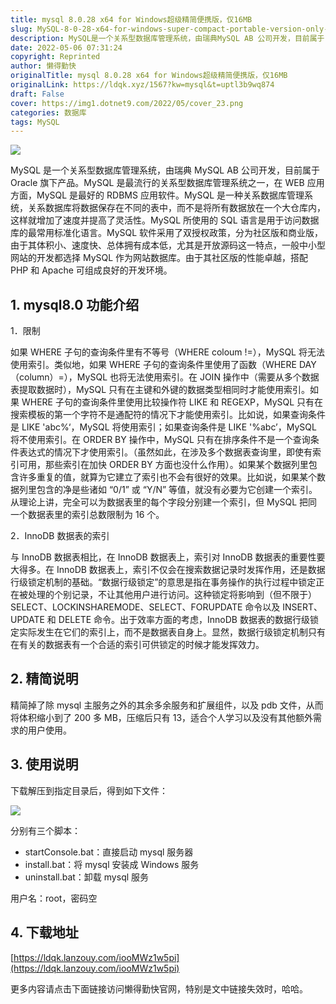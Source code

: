 ```yaml
---
title: mysql 8.0.28 x64 for Windows超级精简便携版，仅16MB
slug: MySQL-8-0-28-x64-for-windows-super-compact-portable-version-only-16MB
description: MySQL是一个关系型数据库管理系统，由瑞典MySQL AB 公司开发，目前属于 Oracle 旗下产品。
date: 2022-05-06 07:31:24
copyright: Reprinted
author: 懒得勤快
originalTitle: mysql 8.0.28 x64 for Windows超级精简便携版，仅16MB
originalLink: https://ldqk.xyz/1567?kw=mysql&t=uptl3b9wq874
draft: False
cover: https://img1.dotnet9.com/2022/05/cover_23.png
categories: 数据库
tags: MySQL
---
```


![](https://img1.dotnet9.com/2022/05/cover_23.png)

MySQL 是一个关系型数据库管理系统，由瑞典 MySQL AB 公司开发，目前属于 Oracle 旗下产品。MySQL 是最流行的关系型数据库管理系统之一，在 WEB 应用方面，MySQL 是最好的 RDBMS 应用软件。MySQL 是一种关系数据库管理系统，关系数据库将数据保存在不同的表中，而不是将所有数据放在一个大仓库内，这样就增加了速度并提高了灵活性。MySQL 所使用的 SQL 语言是用于访问数据库的最常用标准化语言。MySQL 软件采用了双授权政策，分为社区版和商业版，由于其体积小、速度快、总体拥有成本低，尤其是开放源码这一特点，一般中小型网站的开发都选择 MySQL 作为网站数据库。由于其社区版的性能卓越，搭配 PHP 和 Apache 可组成良好的开发环境。

## 1. mysql8.0 功能介绍

1．限制

如果 WHERE 子句的查询条件里有不等号（WHERE coloum !=），MySQL 将无法使用索引。类似地，如果 WHERE 子句的查询条件里使用了函数（WHERE DAY（column）=），MySQL 也将无法使用索引。在 JOIN 操作中（需要从多个数据表提取数据时），MySQL 只有在主键和外键的数据类型相同时才能使用索引。如果 WHERE 子句的查询条件里使用比较操作符 LIKE 和 REGEXP，MySQL 只有在搜索模板的第一个字符不是通配符的情况下才能使用索引。比如说，如果查询条件是 LIKE 'abc%‘，MySQL 将使用索引；如果查询条件是 LIKE '%abc’，MySQL 将不使用索引。在 ORDER BY 操作中，MySQL 只有在排序条件不是一个查询条件表达式的情况下才使用索引。（虽然如此，在涉及多个数据表查询里，即使有索引可用，那些索引在加快 ORDER BY 方面也没什么作用）。如果某个数据列里包含许多重复的值，就算为它建立了索引也不会有很好的效果。比如说，如果某个数据列里包含的净是些诸如 “0/1” 或 “Y/N” 等值，就没有必要为它创建一个索引。从理论上讲，完全可以为数据表里的每个字段分别建一个索引，但 MySQL 把同一个数据表里的索引总数限制为 16 个。

2．InnoDB 数据表的索引

与 InnoDB 数据表相比，在 InnoDB 数据表上，索引对 InnoDB 数据表的重要性要大得多。在 InnoDB 数据表上，索引不仅会在搜索数据记录时发挥作用，还是数据行级锁定机制的基础。“数据行级锁定”的意思是指在事务操作的执行过程中锁定正在被处理的个别记录，不让其他用户进行访问。这种锁定将影响到（但不限于）SELECT、LOCKINSHAREMODE、SELECT、FORUPDATE 命令以及 INSERT、UPDATE 和 DELETE 命令。出于效率方面的考虑，InnoDB 数据表的数据行级锁定实际发生在它们的索引上，而不是数据表自身上。显然，数据行级锁定机制只有在有关的数据表有一个合适的索引可供锁定的时候才能发挥效力。

## 2. 精简说明

精简掉了除 mysql 主服务之外的其余多余服务和扩展组件，以及 pdb 文件，从而将体积缩小到了 200 多 MB，压缩后只有 13，适合个人学习以及没有其他额外需求的用户使用。

## 3. 使用说明

下载解压到指定目录后，得到如下文件：

![](https://img1.dotnet9.com/2022/05/2301.png)

分别有三个脚本：

- startConsole.bat：直接启动 mysql 服务器
- install.bat：将 mysql 安装成 Windows 服务
- uninstall.bat：卸载 mysql 服务

用户名：root，密码空

## 4. 下载地址

[https://ldqk.lanzouy.com/iooMWz1w5pi](https://ldqk.lanzouy.com/iooMWz1w5pi)

更多内容请点击下面链接访问懒得勤快官网，特别是文中链接失效时，哈哈。
